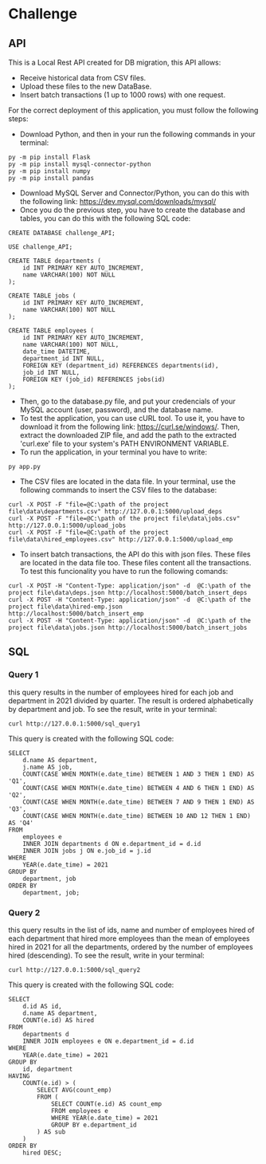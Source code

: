 # Challenge

## API

This is a Local Rest API created for DB migration, this API allows:

- Receive historical data from CSV files.
- Upload these files to the new DataBase.
- Insert batch transactions (1 up to 1000 rows) with one request.

For the correct deployment of this application, you must follow the following steps:

- Download Python, and then in your run the following commands in your terminal:
```
py -m pip install Flask
py -m pip install mysql-connector-python
py -m pip install numpy
py -m pip install pandas 
```
- Download MySQL Server and Connector/Python, you can do this with the following link: https://dev.mysql.com/downloads/mysql/
- Once you do the previous step, you have to create the database and tables, you can do this with the following SQL code:
```
CREATE DATABASE challenge_API;

USE challenge_API;

CREATE TABLE departments (
    id INT PRIMARY KEY AUTO_INCREMENT,
    name VARCHAR(100) NOT NULL
);

CREATE TABLE jobs (
    id INT PRIMARY KEY AUTO_INCREMENT,
    name VARCHAR(100) NOT NULL
);

CREATE TABLE employees (
    id INT PRIMARY KEY AUTO_INCREMENT,
    name VARCHAR(100) NOT NULL,
    date_time DATETIME,
	department_id INT NULL,
    FOREIGN KEY (department_id) REFERENCES departments(id),
    job_id INT NULL,
    FOREIGN KEY (job_id) REFERENCES jobs(id)
);
``` 
- Then, go to the database.py file, and put your credencials of your MySQL account (user, password), and the database name.
- To test the application, you can use cURL tool. To use it, you have to download it from the following link: https://curl.se/windows/. Then, extract the downloaded ZIP file, and add the path to the extracted 'curl.exe' file to your system's PATH ENVIRONMENT VARIABLE.
- To run the application, in your terminal you have to write:
```
py app.py
```
- The CSV files are located in the data file. In your terminal, use the following commands to insert the CSV files to the database:
```
curl -X POST -F "file=@C:\path of the project file\data\departments.csv" http://127.0.0.1:5000/upload_deps
curl -X POST -F "file=@C:\path of the project file\data\jobs.csv" http://127.0.0.1:5000/upload_jobs
curl -X POST -F "file=@C:\path of the project file\data\hired_employees.csv" http://127.0.0.1:5000/upload_emp
```
- To insert batch transactions, the API do this with json files. These files are located in the data file too. These files content all the transactions. To test this funcionality you have to run the following comands:
```
curl -X POST -H "Content-Type: application/json" -d  @C:\path of the project file\data\deps.json http://localhost:5000/batch_insert_deps
curl -X POST -H "Content-Type: application/json" -d  @C:\path of the project file\data\hired-emp.json http://localhost:5000/batch_insert_emp
curl -X POST -H "Content-Type: application/json" -d  @C:\path of the project file\data\jobs.json http://localhost:5000/batch_insert_jobs
``` 

## SQL

### Query 1
this query results in the number of employees hired for each job and department in 2021 divided by quarter. The result is ordered alphabetically by department and job. To see the result, write in your terminal:
```
curl http://127.0.0.1:5000/sql_query1
```
This query is created with the following SQL code:
```
SELECT 
    d.name AS department,
    j.name AS job,
    COUNT(CASE WHEN MONTH(e.date_time) BETWEEN 1 AND 3 THEN 1 END) AS 'Q1',
    COUNT(CASE WHEN MONTH(e.date_time) BETWEEN 4 AND 6 THEN 1 END) AS 'Q2',
    COUNT(CASE WHEN MONTH(e.date_time) BETWEEN 7 AND 9 THEN 1 END) AS 'Q3',
    COUNT(CASE WHEN MONTH(e.date_time) BETWEEN 10 AND 12 THEN 1 END) AS 'Q4'
FROM
    employees e
    INNER JOIN departments d ON e.department_id = d.id
    INNER JOIN jobs j ON e.job_id = j.id
WHERE
    YEAR(e.date_time) = 2021
GROUP BY
    department, job
ORDER BY
    department, job;
```

### Query 2
this query results in the list of ids, name and number of employees hired of each department that hired more
employees than the mean of employees hired in 2021 for all the departments, ordered
by the number of employees hired (descending). To see the result, write in your terminal:
```
curl http://127.0.0.1:5000/sql_query2
```
This query is created with the following SQL code:
```
SELECT
    d.id AS id,
    d.name AS department,
    COUNT(e.id) AS hired
FROM
    departments d
    INNER JOIN employees e ON e.department_id = d.id
WHERE
    YEAR(e.date_time) = 2021
GROUP BY
    id, department
HAVING
    COUNT(e.id) > (
        SELECT AVG(count_emp)
        FROM (
            SELECT COUNT(e.id) AS count_emp
            FROM employees e
            WHERE YEAR(e.date_time) = 2021
            GROUP BY e.department_id
        ) AS sub
    )
ORDER BY
	hired DESC;
```

